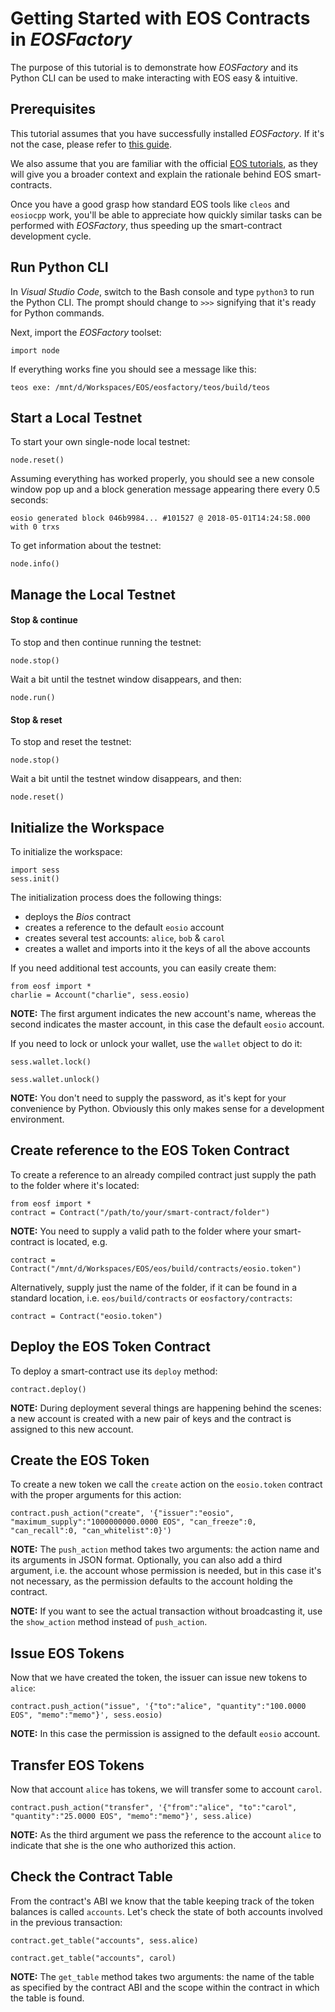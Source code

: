 # Getting Started with EOS Contracts in *EOSFactory* 

The purpose of this tutorial is to demonstrate how *EOSFactory* and its Python CLI can be used to make interacting with EOS easy & intuitive.

## Prerequisites

This tutorial assumes that you have successfully installed *EOSFactory*. If it's not the case, please refer to [this guide](InstallingEOSFactory.md).

We also assume that you are familiar with the official [EOS tutorials](https://github.com/EOSIO/eos/wiki/Tutorial-Getting-Started-With-Contracts), as they will give you a broader context and explain the rationale behind EOS smart-contracts.

Once you have a good grasp how standard EOS tools like `cleos` and `eosiocpp` work, you'll be able to appreciate how quickly similar tasks can be performed with *EOSFactory*, thus speeding up the smart-contract development cycle.

## Run Python CLI

In *Visual Studio Code*, switch to the Bash console and type `python3` to run the Python CLI. The prompt should change to `>>>` signifying that it's ready for Python commands.

Next, import the *EOSFactory* toolset:

```
import node
```

If everything works fine you should see a message like this:

```
teos exe: /mnt/d/Workspaces/EOS/eosfactory/teos/build/teos
```

## Start a Local Testnet

To start your own single-node local testnet:

```
node.reset()
```

Assuming everything has worked properly, you should see a new console window pop up and a block generation message appearing there every 0.5 seconds:

```
eosio generated block 046b9984... #101527 @ 2018-05-01T14:24:58.000 with 0 trxs
```

To get information about the testnet:

```
node.info()
```

## Manage the Local Testnet

#### Stop & continue

To stop and then continue running the testnet:

```
node.stop()
```

Wait a bit until the testnet window disappears, and then:

```
node.run()
```

#### Stop & reset

To stop and reset the testnet:

```
node.stop()
```

Wait a bit until the testnet window disappears, and then:

```
node.reset()
```

## Initialize the Workspace

To initialize the workspace:

```
import sess
sess.init()
```

The initialization process does the following things:

* deploys the *Bios* contract
* creates a reference to the default `eosio` account
* creates several test accounts: `alice`, `bob` & `carol`
* creates a wallet and imports into it the keys of all the above accounts

If you need additional test accounts, you can easily create them:

```
from eosf import *
charlie = Account("charlie", sess.eosio)
```

**NOTE:** The first argument indicates the new account's name, whereas the second indicates the master account, in this case the default `eosio` account.

If you need to lock or unlock your wallet, use the `wallet` object to do it:

```
sess.wallet.lock()
```

```
sess.wallet.unlock()
```

**NOTE:** You don't need to supply the password, as it's kept for your convenience by Python. Obviously this only makes sense for a development environment.

## Create reference to the EOS Token Contract

To create a reference to an already compiled contract just supply the path to the folder where it's located:

```
from eosf import *
contract = Contract("/path/to/your/smart-contract/folder")
```

**NOTE:** You need to supply a valid path to the folder where your smart-contract is located, e.g.

```
contract = Contract("/mnt/d/Workspaces/EOS/eos/build/contracts/eosio.token")
```

Alternatively, supply just the name of the folder, if it can be found in a standard location, i.e. `eos/build/contracts` or `eosfactory/contracts`:

```
contract = Contract("eosio.token")
```

## Deploy the EOS Token Contract

To deploy a smart-contract use its `deploy` method:

```
contract.deploy()
```

**NOTE:** During deployment several things are happening behind the scenes: a new account is created with a new pair of keys and the contract is assigned to this new account.

## Create the EOS Token

To create a new token we call the `create` action on the `eosio.token` contract with the proper arguments for this action:

```
contract.push_action("create", '{"issuer":"eosio", "maximum_supply":"1000000000.0000 EOS", "can_freeze":0, "can_recall":0, "can_whitelist":0}')
```

**NOTE:** The `push_action` method takes two arguments: the action name and its arguments in JSON format. Optionally, you can also add a third argument, i.e. the account whose permission is needed, but in this case it's not necessary, as the permission defaults to the account holding the contract.

**NOTE:** If you want to see the actual transaction without broadcasting it, use the `show_action` method instead of `push_action`.

## Issue EOS Tokens

Now that we have created the token, the issuer can issue new tokens to `alice`:

```
contract.push_action("issue", '{"to":"alice", "quantity":"100.0000 EOS", "memo":"memo"}', sess.eosio)
```

**NOTE:** In this case the permission is assigned to the default `eosio` account.

## Transfer EOS Tokens

Now that account `alice` has tokens, we will transfer some to account `carol`.  

```
contract.push_action("transfer", '{"from":"alice", "to":"carol", "quantity":"25.0000 EOS", "memo":"memo"}', sess.alice)
```

**NOTE:** As the third argument we pass the reference to the account `alice` to indicate that she is the one who authorized this action.

## Check the Contract Table

From the contract's ABI we know that the table keeping track of the token balances is called `accounts`. Let's check the state of both accounts involved in the previous transaction:

```
contract.get_table("accounts", sess.alice)
```

```
contract.get_table("accounts", carol)
```

**NOTE:** The `get_table` method takes two arguments: the name of the table as specified by the contract ABI and the scope within the contract in which the table is found.